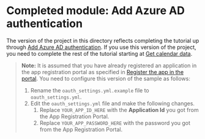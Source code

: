 # Completed module: Add Azure AD authentication

The version of the project in this directory reflects completing the tutorial up through [Add Azure AD authentication](https://docs.microsoft.com/graph/training/python-tutorial?tutorial-step=3). If you use this version of the project, you need to complete the rest of the tutorial starting at [Get calendar data](https://docs.microsoft.com/graph/training/python-tutorial?tutorial-step=4).

> **Note:** It is assumed that you have already registered an application in the app registration portal as specified in [Register the app in the portal](https://docs.microsoft.com/graph/training/python-tutorial?tutorial-step=2). You need to configure this version of the sample as follows:
>
> 1. Rename the `oauth_settings.yml.example` file to `oauth_settings.yml`.
> 1. Edit the `oauth_settings.yml` file and make the following changes.
>     1. Replace `YOUR_APP_ID_HERE` with the **Application Id** you got from the App Registration Portal.
>     1. Replace `YOUR_APP_PASSWORD_HERE` with the password you got from the App Registration Portal.